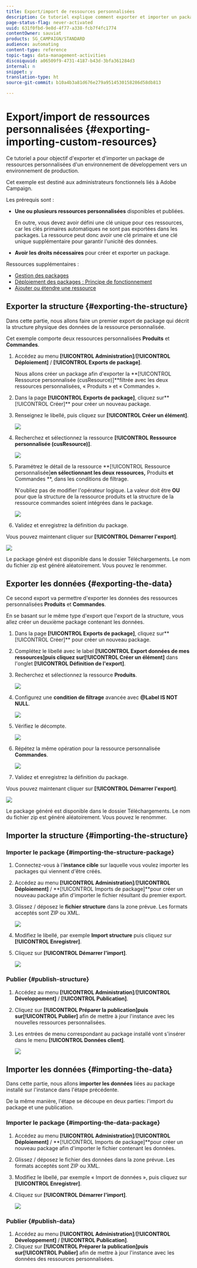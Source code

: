 ```yaml
---
title: Export/import de ressources personnalisées
description: Ce tutoriel explique comment exporter et importer un package de ressources personnalisées.
page-status-flag: never-activated
uuid: 631f0fbd-9e8d-4f77-a338-fcb7f4fc1774
contentOwner: sauviat
products: SG_CAMPAIGN/STANDARD
audience: automating
content-type: reference
topic-tags: data-management-activities
discoiquuid: a06509f9-4731-4187-b43d-3bfa361284d3
internal: n
snippet: y
translation-type: ht
source-git-commit: b10a4b3a81d676e279a9514530158286d58db813

---
```



# Export/import de ressources personnalisées {#exporting-importing-custom-resources}

Ce tutoriel a pour objectif d&#39;exporter et d&#39;importer un package de ressources personnalisées d&#39;un environnement de développement vers un environnement de production.

Cet exemple est destiné aux administrateurs fonctionnels liés à Adobe Campaign.

Les prérequis sont :

* **Une ou plusieurs ressources personnalisées** disponibles et publiées.

   En outre, vous devez avoir défini une clé unique pour ces ressources, car les clés primaires automatiques ne sont pas exportées dans les packages. La ressource peut donc avoir une clé primaire et une clé unique supplémentaire pour garantir l&#39;unicité des données.
* **Avoir les droits nécessaires** pour créer et exporter un package.

Ressources supplémentaires :

* [Gestion des packages](../../automating/using/managing-packages.md)
* [Déploiement des packages : Principe de fonctionnement](../../developing/using/data-model-concepts.md)
* [Ajouter ou étendre une ressource](../../developing/using/key-steps-to-add-a-resource.md)

## Exporter la structure {#exporting-the-structure}

Dans cette partie, nous allons faire un premier export de package qui décrit la structure physique des données de la ressource personnalisée.

Cet exemple comporte deux ressources personnalisées **Produits** et **Commandes**.

1. Accédez au menu **[!UICONTROL Administration]**/**[!UICONTROL  Déploiement]** / **[!UICONTROL Exports de package]**.

   Nous allons créer un package afin d&#39;exporter la **[!UICONTROL Ressource personnalisée (cusResource)]**filtrée avec les deux ressources personnalisées, « Produits » et « Commandes ».

1. Dans la page **[!UICONTROL Exports de package]**, cliquez sur**[!UICONTROL  Créer]** pour créer un nouveau package.
1. Renseignez le libellé, puis cliquez sur **[!UICONTROL Créer un élément]**.

   ![](assets/cusresources_export1.png)

1. Recherchez et sélectionnez la ressource **[!UICONTROL Ressource personnalisée (cusResource)]**.

   ![](assets/cusresources_export2.png)

1. Paramétrez le détail de la ressource **[!UICONTROL Ressource personnalisée]**en sélectionnant les deux ressources,** Produits **et** Commandes **, dans les conditions de filtrage.

   N&#39;oubliez pas de modifier l&#39;opérateur logique. La valeur doit être **OU** pour que la structure de la ressource produits et la structure de la ressource commandes soient intégrées dans le package.

   ![](assets/cusresources_export3.png)

1. Validez et enregistrez la définition du package.

Vous pouvez maintenant cliquer sur **[!UICONTROL Démarrer l&#39;export]**.

![](assets/cusresources_export4.png)

Le package généré est disponible dans le dossier Téléchargements. Le nom du fichier zip est généré aléatoirement. Vous pouvez le renommer.

## Exporter les données {#exporting-the-data}

Ce second export va permettre d&#39;exporter les données des ressources personnalisées **Produits** et **Commandes**.

En se basant sur le même type d&#39;export que l&#39;export de la structure, vous allez créer un deuxième package contenant les données.

1. Dans la page **[!UICONTROL Exports de package]**, cliquez sur**[!UICONTROL  Créer]** pour créer un nouveau package.
1. Complétez le libellé avec le label **[!UICONTROL Export données de mes ressources]**puis cliquez sur**[!UICONTROL  Créer un élément]** dans l&#39;onglet **[!UICONTROL Définition de l&#39;export]**.
1. Recherchez et sélectionnez la ressource **Produits**.

   ![](assets/cusresources_exportdata1.png)

1. Configurez une **condition de filtrage** avancée avec **@Label IS NOT NULL**.

   ![](assets/cusresources_exportdata2.png)

1. Vérifiez le décompte.

   ![](assets/cusresources_exportdata3.png)

1. Répétez la même opération pour la ressource personnalisée **Commandes**.

   ![](assets/cusresources_exportdata4.png)

1. Validez et enregistrez la définition du package.

Vous pouvez maintenant cliquer sur **[!UICONTROL Démarrer l&#39;export]**.

![](assets/cusresources_exportdata5.png)

Le package généré est disponible dans le dossier Téléchargements. Le nom du fichier zip est généré aléatoirement. Vous pouvez le renommer.

## Importer la structure {#importing-the-structure}

### Importer le package {#importing-the-structure-package}

1. Connectez-vous à l&#39;**instance cible** sur laquelle vous voulez importer les packages qui viennent d&#39;être créés.
1. Accédez au menu **[!UICONTROL Administration]**/**[!UICONTROL  Déploiement]** / **[!UICONTROL Imports de package]**pour créer un nouveau package afin d&#39;importer le fichier résultant du premier export.
1. Glissez / déposez le **fichier structure** dans la zone prévue. Les formats acceptés sont ZIP ou XML.

   ![](assets/cusresources_import2.png)

1. Modifiez le libellé, par exemple **Import structure** puis cliquez sur **[!UICONTROL Enregistrer]**.
1. Cliquez sur **[!UICONTROL Démarrer l&#39;import]**.

   ![](assets/cusresources_import3.png)

### Publier {#publish-structure}

1. Accédez au menu **[!UICONTROL Administration]**/**[!UICONTROL  Développement]** / **[!UICONTROL Publication]**.
1. Cliquez sur **[!UICONTROL Préparer la publication]**puis sur**[!UICONTROL  Publier]** afin de mettre à jour l&#39;instance avec les nouvelles ressources personnalisées.
1. Les entrées de menu correspondant au package installé vont s&#39;insérer dans le menu **[!UICONTROL Données client]**.

   ![](assets/cusresources_import1.png)

## Importer les données {#importing-the-data}

Dans cette partie, nous allons **importer les données** liées au package installé sur l&#39;instance dans l&#39;étape précédente.

De la même manière, l&#39;étape se découpe en deux parties: l&#39;import du package et une publication.

### Importer le package {#importing-the-data-package}

1. Accédez au menu **[!UICONTROL Administration]**/**[!UICONTROL  Déploiement]** / **[!UICONTROL Imports de package]**pour créer un nouveau package afin d&#39;importer le fichier contenant les données.
1. Glissez / déposez le fichier des données dans la zone prévue. Les formats acceptés sont ZIP ou XML.
1. Modifiez le libellé, par exemple « Import de données », puis cliquez sur **[!UICONTROL Enregistrer]**.
1. Cliquez sur **[!UICONTROL Démarrer l&#39;import]**.

   ![](assets/cusresources_importdata.png)

### Publier {#publish-data}

1. Accédez au menu **[!UICONTROL Administration]**/**[!UICONTROL  Développement]** / **[!UICONTROL Publication]**.
1. Cliquez sur **[!UICONTROL Préparer la publication]**puis sur**[!UICONTROL  Publier]** afin de mettre à jour l&#39;instance avec les données des ressources personnalisées.
